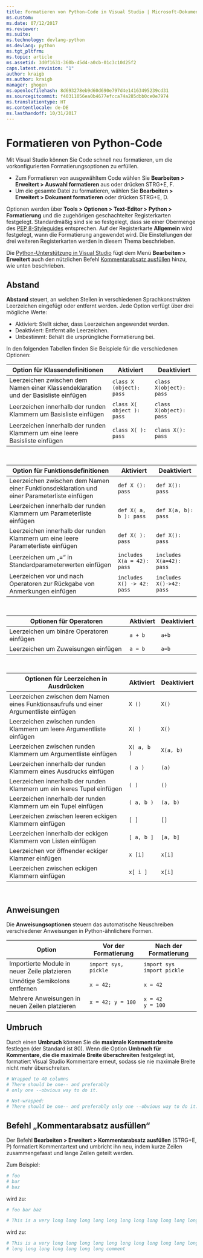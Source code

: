```yaml
---
title: Formatieren von Python-Code in Visual Studio | Microsoft-Dokumentation
ms.custom: 
ms.date: 07/12/2017
ms.reviewer: 
ms.suite: 
ms.technology: devlang-python
ms.devlang: python
ms.tgt_pltfrm: 
ms.topic: article
ms.assetid: 3d0f1631-360b-45d4-a0cb-01c3c10d25f2
caps.latest.revision: "1"
author: kraigb
ms.author: kraigb
manager: ghogen
ms.openlocfilehash: 8d693278eb9d60d690e797d4e14163495239cd31
ms.sourcegitcommit: f40311056ea0b4677efcca74a285dbb0ce0e7974
ms.translationtype: HT
ms.contentlocale: de-DE
ms.lasthandoff: 10/31/2017
---
```

# <a name="formatting-python-code"></a>Formatieren von Python-Code

Mit Visual Studio können Sie Code schnell neu formatieren, um die vorkonfigurierten Formatierungsoptionen zu erfüllen.

- Zum Formatieren von ausgewähltem Code wählen Sie **Bearbeiten > Erweitert > Auswahl formatieren** aus oder drücken STRG+E, F.
- Um die gesamte Datei zu formatieren, wählen Sie **Bearbeiten > Erweitert > Dokument formatieren** oder drücken STRG+E, D.

Optionen werden über **Tools > Optionen > Text-Editor > Python > Formatierung** und die zugehörigen geschachtelter Registerkarten festgelegt. Standardmäßig sind sie so festgelegt, dass sie einer Obermenge des [PEP 8-Styleguides](http://www.python.org/dev/peps/pep-0008/) entsprechen. Auf der Registerkarte **Allgemein** wird festgelegt, wann die Formatierung angewendet wird. Die Einstellungen der drei weiteren Registerkarten werden in diesem Thema beschrieben.

Die [Python-Unterstützung in Visual Studio](installation.md) fügt dem Menü **Bearbeiten > Erweitert** auch den nützlichen Befehl [Kommentarabsatz ausfüllen](#fill-comment-paragraph-command) hinzu, wie unten beschrieben.

## <a name="spacing"></a>Abstand

**Abstand** steuert, an welchen Stellen in verschiedenen Sprachkonstrukten Leerzeichen eingefügt oder entfernt werden. Jede Option verfügt über drei mögliche Werte:

- Aktiviert: Stellt sicher, dass Leerzeichen angewendet werden.
- Deaktiviert: Entfernt alle Leerzeichen.
- Unbestimmt: Behält die ursprüngliche Formatierung bei.

In den folgenden Tabellen finden Sie Beispiele für die verschiedenen Optionen:

| Option für Klassendefinitionen | Aktiviert | Deaktiviert |
| --- | --- | --- | 
| Leerzeichen zwischen dem Namen einer Klassendeklaration und der Basisliste einfügen | `class X (object): pass` | `class X(object): pass` | 
| Leerzeichen innerhalb der runden Klammern um Basisliste einfügen | `class X( object ): pass` | `class X(object): pass` |
| Leerzeichen innerhalb der runden Klammern um eine leere Basisliste einfügen | `class X( ): pass` | `class X(): pass` |

<br/>

| Option für Funktionsdefinitionen | Aktiviert | Deaktiviert |
| --- | --- | --- |
| Leerzeichen zwischen dem Namen einer Funktionsdeklaration und einer Parameterliste einfügen | `def X (): pass` | `def X(): pass` | 
| Leerzeichen innerhalb der runden Klammern um Parameterliste einfügen | `def X( a, b ): pass` | `def X(a, b): pass` |
| Leerzeichen innerhalb der runden Klammern um eine leere Parameterliste einfügen | `def X( ): pass` | `def X(): pass` |
| Leerzeichen um „=“ in Standardparameterwerten einfügen | `includes X(a = 42): pass` | `includes X(a=42): pass` |
| Leerzeichen vor und nach Operatoren zur Rückgabe von Anmerkungen einfügen | `includes X() -> 42: pass` | `includes X()->42: pass` |

<br/>

| Optionen für Operatoren | Aktiviert | Deaktiviert |
| --- | --- | --- |
| Leerzeichen um binäre Operatoren einfügen | `a + b` | `a+b` |
| Leerzeichen um Zuweisungen einfügen | `a = b` | `a=b` |

<br/>

| Optionen für Leerzeichen in Ausdrücken | Aktiviert | Deaktiviert |
| --- | --- | --- |
| Leerzeichen zwischen dem Namen eines Funktionsaufrufs und einer Argumentliste einfügen | `X ()` | `X()` |
| Leerzeichen zwischen runden Klammern um leere Argumentliste einfügen | `X( )` | `X()` |
| Leerzeichen zwischen runden Klammern um Argumentliste einfügen | `X( a, b )` | `X(a, b)` |
| Leerzeichen innerhalb der runden Klammern eines Ausdrucks einfügen | `( a )` | `(a)` |
| Leerzeichen innerhalb der runden Klammern um ein leeres Tupel einfügen | `( )` | `()` |
| Leerzeichen innerhalb der runden Klammern um ein Tupel einfügen | `( a, b )` | `(a, b)` |
| Leerzeichen zwischen leeren eckigen Klammern einfügen | `[ ]` | `[]` |
| Leerzeichen innerhalb der eckigen Klammern von Listen einfügen | `[ a, b ]` | `[a, b]` |
| Leerzeichen vor öffnender eckiger Klammer einfügen | `x [i]` | `x[i]` |
| Leerzeichen zwischen eckigen Klammern einfügen | `x[ i ]` | `x[i]` |

<br/>

## <a name="statements"></a>Anweisungen

Die **Anweisungsoptionen** steuern das automatische Neuschreiben verschiedener Anweisungen in Python-ähnlichere Formen.

| Option | Vor der Formatierung | Nach der Formatierung |
| --- | --- | --- |
| Importierte Module in neuer Zeile platzieren | `import sys, pickle` | `import sys`<br/>`import pickle` |
| Unnötige Semikolons entfernen | `x = 42;` | `x = 42` |
| Mehrere Anweisungen in neuen Zeilen platzieren | `x = 42; y = 100` | `x = 42`<br/>`y = 100` |


## <a name="wrapping"></a>Umbruch

Durch einen **Umbruch** können Sie die **maximale Kommentarbreite** festlegen (der Standard ist 80). Wenn die Option **Umbruch für Kommentare, die die maximale Breite überschreiten** festgelegt ist, formatiert Visual Studio Kommentare erneut, sodass sie nie maximale Breite nicht mehr überschreiten.

```python
# Wrapped to 40 columns
# There should be one-- and preferably
# only one --obvious way to do it.
```

```python
# Not-wrapped:
# There should be one-- and preferably only one --obvious way to do it.
```



## <a name="fill-comment-paragraph-command"></a>Befehl „Kommentarabsatz ausfüllen“

Der Befehl **Bearbeiten > Erweitert > Kommentarabsatz ausfüllen** (STRG+E, P) formatiert Kommentartext und umbricht ihn neu, indem kurze Zeilen zusammengefasst und lange Zeilen geteilt werden.

Zum Beispiel:

```python
# foo 
# bar
# baz
```

wird zu:

```python
# foo bar baz
```

```python
# This is a very long long long long long long long long long long long long long long long long long long long comment
```

wird zu:

```python
# This is a very long long long long long long long long long long long long
# long long long long long long long comment
```